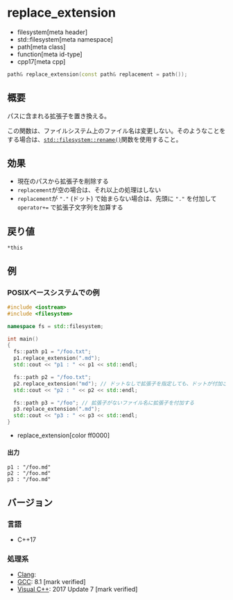 # replace_extension
* filesystem[meta header]
* std::filesystem[meta namespace]
* path[meta class]
* function[meta id-type]
* cpp17[meta cpp]

```cpp
path& replace_extension(const path& replacement = path());
```

## 概要
パスに含まれる拡張子を置き換える。

この関数は、ファイルシステム上のファイル名は変更しない。そのようなことをする場合は、[`std::filesystem::rename()`](/reference/filesystem/rename.md)関数を使用すること。


## 効果
- 現在のパスから拡張子を削除する
- `replacement`が空の場合は、それ以上の処理はしない
- `replacement`が `"."` (ドット) で始まらない場合は、先頭に `"."` を付加して `operator+=` で拡張子文字列を加算する


## 戻り値
`*this`


## 例
### POSIXベースシステムでの例
```cpp example
#include <iostream>
#include <filesystem>

namespace fs = std::filesystem;

int main()
{
  fs::path p1 = "/foo.txt";
  p1.replace_extension(".md");
  std::cout << "p1 : " << p1 << std::endl;

  fs::path p2 = "/foo.txt";
  p2.replace_extension("md"); // ドットなしで拡張子を指定しても、ドットが付加される
  std::cout << "p2 : " << p2 << std::endl;

  fs::path p3 = "/foo"; // 拡張子がないファイル名に拡張子を付加する
  p3.replace_extension(".md");
  std::cout << "p3 : " << p3 << std::endl;
}
```
* replace_extension[color ff0000]

#### 出力
```
p1 : "/foo.md"
p2 : "/foo.md"
p3 : "/foo.md"
```


## バージョン
### 言語
- C++17

### 処理系
- [Clang](/implementation.md#clang):
- [GCC](/implementation.md#gcc): 8.1 [mark verified]
- [Visual C++](/implementation.md#visual_cpp): 2017 Update 7 [mark verified]
